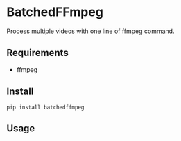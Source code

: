 # BatchedFFmpeg

Process multiple videos with one line of ffmpeg command.

## Requirements

- ffmpeg

## Install

```
pip install batchedffmpeg
```

## Usage

